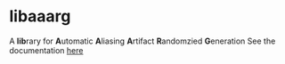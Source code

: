 # libaaarg
A **lib**rary for **A**utomatic **A**liasing **A**rtifact **R**andomzied **G**eneration
See the documentation [here](https://docs.rs/libaaarg/latest/libaaarg/index.html)
